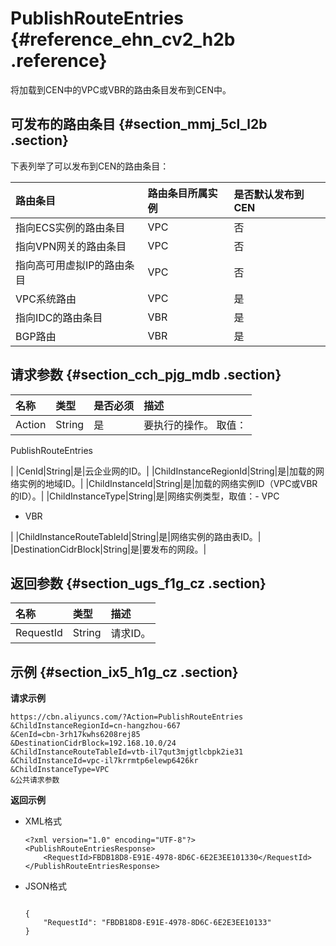 # PublishRouteEntries {#reference_ehn_cv2_h2b .reference}

将加载到CEN中的VPC或VBR的路由条目发布到CEN中。

## 可发布的路由条目 {#section_mmj_5cl_l2b .section}

下表列举了可以发布到CEN的路由条目：

|路由条目|路由条目所属实例|是否默认发布到CEN|
|:---|:-------|:---------|
|指向ECS实例的路由条目|VPC|否|
|指向VPN网关的路由条目|VPC|否|
|指向高可用虚拟IP的路由条目|VPC|否|
|VPC系统路由|VPC|是|
|指向IDC的路由条目|VBR|是|
|BGP路由|VBR|是|

## 请求参数 {#section_cch_pjg_mdb .section}

|名称|类型|是否必须|描述|
|:-|:-|:---|:-|
|Action|String|是| 要执行的操作。 取值：

 PublishRouteEntries

 |
|CenId|String|是|云企业网的ID。|
|ChildInstanceRegionId|String|是|加载的网络实例的地域ID。|
|ChildInstanceId|String|是|加载的网络实例ID（VPC或VBR的ID）。|
|ChildInstanceType|String|是|网络实例类型，取值：-   VPC
-   VBR

|
|ChildInstanceRouteTableId|String|是|网络实例的路由表ID。|
|DestinationCidrBlock|String|是|要发布的网段。|

## 返回参数 {#section_ugs_f1g_cz .section}

|名称|类型|描述|
|:-|:-|:-|
|RequestId|String|请求ID。|

## 示例 {#section_ix5_h1g_cz .section}

**请求示例**

``` {#createVPCpub}
https://cbn.aliyuncs.com/?Action=PublishRouteEntries
&ChildInstanceRegionId=cn-hangzhou-667
&CenId=cbn-3rh17kwhs6208rej85
&DestinationCidrBlock=192.168.10.0/24
&ChildInstanceRouteTableId=vtb-il7qut3mjgtlcbpk2ie31
&ChildInstanceId=vpc-il7krrmtp6elewp6426kr
&ChildInstanceType=VPC
&公共请求参数
```

**返回示例**

-   XML格式

    ```
    <?xml version="1.0" encoding="UTF-8"?>
    <PublishRouteEntriesResponse>
        <RequestId>FBDB18D8-E91E-4978-8D6C-6E2E3EE101330</RequestId>
    </PublishRouteEntriesResponse>
    ```

-   JSON格式

    ```
    
    {
        "RequestId": "FBDB18D8-E91E-4978-8D6C-6E2E3EE10133"
    }
    
    
    ```


